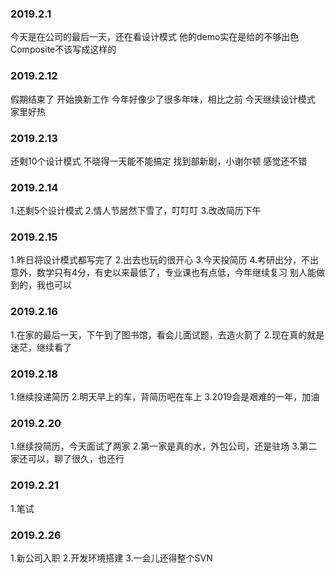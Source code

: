 ### 2019.2.1
今天是在公司的最后一天，还在看设计模式
他的demo实在是给的不够出色
Composite不该写成这样的

### 2019.2.12
假期结束了
开始换新工作
今年好像少了很多年味，相比之前
今天继续设计模式
家里好热

### 2019.2.13
还剩10个设计模式
不晓得一天能不能搞定
找到部新剧，小谢尔顿
感觉还不错

### 2019.2.14
1.还剩5个设计模式
2.情人节居然下雪了，叮叮叮
3.改改简历下午

### 2019.2.15
1.昨日将设计模式都写完了
2.出去也玩的很开心
3.今天投简历
4.考研出分，不出意外，数学只有4分，有史以来最低了，专业课也有点低，今年继续复习
  别人能做到的，我也可以

### 2019.2.16
1.在家的最后一天，下午到了图书馆，看会儿面试题，去造火箭了
2.现在真的就是迷茫，继续看了

### 2019.2.18
1.继续投递简历
2.明天早上的车，背简历吧在车上
3.2019会是艰难的一年，加油

### 2019.2.20
1.继续投简历，今天面试了两家
2.第一家是真的水，外包公司，还是驻场
3.第二家还可以，聊了很久，也还行

### 2019.2.21
1.笔试

### 2019.2.26
1.新公司入职
2.开发环境搭建
3.一会儿还得整个SVN
